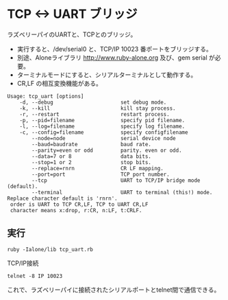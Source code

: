 # TCP <-> UART ブリッジ

ラズベリーパイのUARTと、TCPとのブリッジ。

* 実行すると、/dev/serial0 と、TCP/IP 10023 番ポートをブリッジする。
* 別途、Aloneライブラリ http://www.ruby-alone.org 及び、gem serial が必要。
* ターミナルモードにすると、シリアルターミナルとして動作する。
* CR,LF の相互変換機能がある。

```
Usage: tcp_uart [options]
    -d, --debug                      set debug mode.
    -k, --kill                       kill stay process.
    -r, --restart                    restart process.
    -p, --pid=filename               specify pid filename.
    -l, --log=filename               specify log filename.
    -c, --config=filename            specify configfilename
        --node=node                  serial device node
        --baud=baudrate              baud rate.
        --parity=even or odd         parity. even or odd.
        --data=7 or 8                data bits.
        --stop=1 or 2                stop bits.
        --replace=rnrn               CR LF mapping.
        --port=port                  TCP port number.
        --tcp                        UART to TCP/IP bridge mode (default).
        --terminal                   UART to terminal (this!) mode.
Replace character default is 'rnrn'.
 order is UART to TCP CR,LF, TCP to UART CR,LF
 character means x:drop, r:CR, n:LF, t:CRLF.
```

## 実行

```
ruby -Ialone/lib tcp_uart.rb
```

TCP/IP接続

```
telnet -8 IP 10023
```

これで、ラズベリーパイに接続されたシリアルポートとtelnet間で通信できる。
